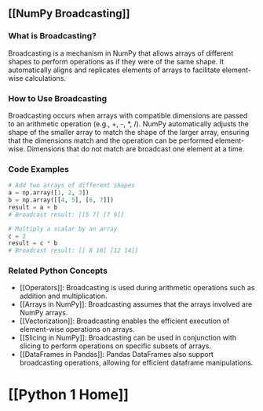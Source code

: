 ## [[NumPy Broadcasting]]

### What is Broadcasting?
Broadcasting is a mechanism in NumPy that allows arrays of different shapes to perform operations as if they were of the same shape. It automatically aligns and replicates elements of arrays to facilitate element-wise calculations.

### How to Use Broadcasting
Broadcasting occurs when arrays with compatible dimensions are passed to an arithmetic operation (e.g., +, -, *, /). NumPy automatically adjusts the shape of the smaller array to match the shape of the larger array, ensuring that the dimensions match and the operation can be performed element-wise. Dimensions that do not match are broadcast one element at a time.

### Code Examples
```python
# Add two arrays of different shapes
a = np.array([1, 2, 3])
b = np.array([[4, 5], [6, 7]])
result = a + b
# Broadcast result: [[5 7] [7 9]]
```

```python
# Multiply a scalar by an array
c = 2
result = c * b
# Broadcast result: [[ 8 10] [12 14]]
```

### Related Python Concepts

- [[Operators]]: Broadcasting is used during arithmetic operations such as addition and multiplication.
- [[Arrays in NumPy]]: Broadcasting assumes that the arrays involved are NumPy arrays.
- [[Vectorization]]: Broadcasting enables the efficient execution of element-wise operations on arrays.
- [[Slicing in NumPy]]: Broadcasting can be used in conjunction with slicing to perform operations on specific subsets of arrays.
- [[DataFrames in Pandas]]: Pandas DataFrames also support broadcasting operations, allowing for efficient dataframe manipulations.
# [[Python 1 Home]]